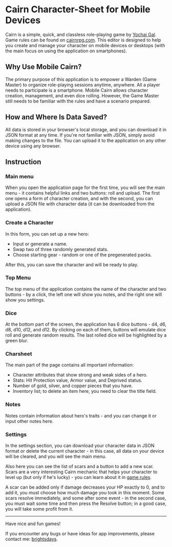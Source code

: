 # Cairn Character-Sheet for Mobile Devices

Cairn is a simple, quick, and classless role-playing game by [Yochai Gal](https://newschoolrevolution.com/). Game rules can be found on [cairnrpg.com](https://cairnrpg.com). This editor is designed to help you create and manage your character on mobile devices or desktops (with the main focus on using the application on smartphones).

## Why Use Mobile Cairn?

The primary purpose of this application is to empower a Warden (Game Master) to organize role-playing sessions anytime, anywhere. All a player needs to participate is a smartphone. Mobile Cairn allows character creation, management, and even dice rolling. However, the Game Master still needs to be familiar with the rules and have a scenario prepared.

## How and Where Is Data Saved?

All data is stored in your browser's local storage, and you can download it in JSON format at any time. If you're not familiar with JSON, simply avoid making changes to the file. You can upload it to the application on any other device using any browser.

## Instruction

### Main menu

When you open the application page for the first time, you will see the main menu - it contains helpful links and two buttons: roll and upload. The first one opens a form of character creation, and with the second, you can upload a JSON file with character data (it can be downloaded from the application).

### Create a Character

In this form, you can set up a new hero:

- Input or generate a name.
- Swap two of three randomly generated stats.
- Choose starting gear - random or one of the pregenerated packs.

After this, you can save the character and will be ready to play.

### Top Menu

The top menu of the application contains the name of the character and two buttons - by a click, the left one will show you notes, and the right one will show you settings.

### Dice

At the bottom part of the screen, the application has 6 dice buttons - d4, d6, d8, d10, d12, and d12. By clicking on each of them, buttons will emulate dice roll and generate random results. The last rolled dice will be highlighted by a green blur.

### Charsheet

The main part of the page contains all important information:

- Character attributes that show strong and weak sides of a hero.
- Stats: Hit Protection value, Armor value, and Deprived status.
- Number of gold, silver, and copper pieces that you have.
- Inventory list; to delete an item here, you need to clear the title field.

### Notes

Notes contain information about hero's traits - and you can change it or input other notes here.

### Settings

In the settings section, you can download your character data in JSON format or delete the current character - in this case, all data on your device will be cleared, and you will see the main menu.

Also here you can see the list of scars and a button to add a new scar. Scars are a very interesting Cairn mechanic that helps your character to level up (but only if he's lucky) - you can learn about it in [game rules](https://cairnrpg.com/cairn-srd/).

A scar can be added only if damage decreases your HP exactly to 0, and to add it, you must choose how much damage you took in this moment. Some scars resolve immediately, and some after some event - in the second case, you must wait some time and then press the Resolve button; in a good case, you will take some profit from it.

---

Have nice and fun games!

If you encounter any bugs or have ideas for app improvements, please contact me: [brightsdays](https://brightsdays.github.io/contacts).
